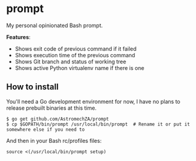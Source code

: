# prompt

My personal opinionated Bash prompt.

**Features**:

- Shows exit code of previous command if it failed
- Shows execution time of the previous command
- Shows Git branch and status of working tree
- Shows active Python virtualenv name if there is one

## How to install

You'll need a Go development environment for now, I have no plans to release prebuilt binaries at this time.

```
$ go get github.com/AstromechZA/prompt
$ cp $GOPATH/bin/prompt /usr/local/bin/prompt  # Rename it or put it somewhere else if you need to
```

And then in your Bash rc/profiles files:

```
source <(/usr/local/bin/prompt setup)
```
